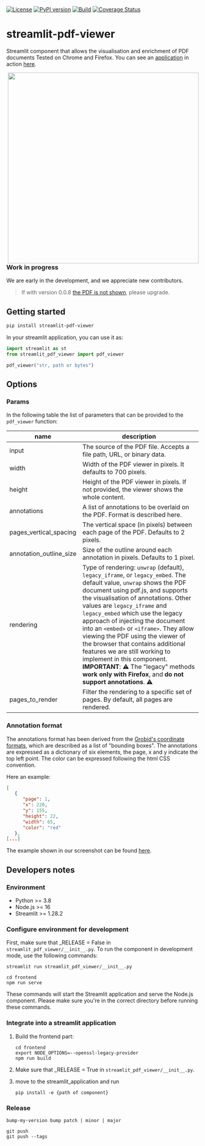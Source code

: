 [![License](http://img.shields.io/:license-apache-blue.svg)](http://www.apache.org/licenses/LICENSE-2.0.html)
[![PyPI version](https://badge.fury.io/py/streamlit-pdf-viewer.svg)](https://badge.fury.io/py/streamlit-pdf-viewer)
[![Build](https://github.com/lfoppiano/streamlit-pdf-viewer/actions/workflows/ci-build.yml/badge.svg)](https://github.com/lfoppiano/streamlit-pdf-viewer/actions/workflows/ci-build.yml)
[![Coverage Status](https://coveralls.io/repos/github/lfoppiano/streamlit-pdf-viewer/badge.svg)](https://coveralls.io/github/lfoppiano/streamlit-pdf-viewer)

# streamlit-pdf-viewer

Streamlit component that allows the visualisation and enrichment of PDF documents
Tested on Chrome and Firefox. You can see an [application](https://github.com/lfoppiano/structure-vision) in action [here](https://structure-vision.streamlit.app/).

<img src="https://github.com/lfoppiano/streamlit-pdf-viewer/raw/main/docs/screenshot.png" width=500 align="right" />

### Work in progress 
We are early in the development, and we appreciate new contributors.
> If with version 0.0.8 [the PDF is not shown](https://github.com/lfoppiano/streamlit-pdf-viewer/issues/37), please upgrade. 

## Getting started

```sh
pip install streamlit-pdf-viewer
```

In your streamlit application, you can use it as:

```python
import streamlit as st
from streamlit_pdf_viewer import pdf_viewer

pdf_viewer("str, path or bytes")
```

## Options

### Params

In the following table the list of parameters that can be provided to the `pdf_viewer` function:

| name                    | description                                                                                                                                                                                                                                                                                                                                                                                                                                                                                                                                                                      |
|-------------------------|----------------------------------------------------------------------------------------------------------------------------------------------------------------------------------------------------------------------------------------------------------------------------------------------------------------------------------------------------------------------------------------------------------------------------------------------------------------------------------------------------------------------------------------------------------------------------------|
| input                   | The source of the PDF file. Accepts a file path, URL, or binary data.                                                                                                                                                                                                                                                                                                                                                                                                                                                                                                            |
| width                   | Width of the PDF viewer in pixels. It defaults to 700 pixels.                                                                                                                                                                                                                                                                                                                                                                                                                                                                                                                    |
| height                  | Height of the PDF viewer in pixels. If not provided, the viewer shows the whole content.                                                                                                                                                                                                                                                                                                                                                                                                                                                                                         |
| annotations             | A list of annotations to be overlaid on the PDF. Format is described here.                                                                                                                                                                                                                                                                                                                                                                                                                                                                                                       |
| pages_vertical_spacing  | The vertical space (in pixels) between each page of the PDF. Defaults to 2 pixels.                                                                                                                                                                                                                                                                                                                                                                                                                                                                                               |
| annotation_outline_size | Size of the outline around each annotation in pixels. Defaults to 1 pixel.                                                                                                                                                                                                                                                                                                                                                                                                                                                                                                       |
| rendering               | Type of rendering: `unwrap` (default), `legacy_iframe`, or `legacy_embed`. The default value, `unwrap` shows the PDF document using pdf.js, and supports the visualisation of annotations. Other values are `legacy_iframe` and `legacy_embed` which use the legacy approach of injecting the document into an `<embed>` or `<iframe>`. They allow viewing the PDF using the viewer of the browser that contains additional features we are still working to implement in this component. **IMPORTANT**: :warning: The "legacy" methods **work only with Firefox**, and **do not support annotations**. :warning:|
| pages_to_render         | Filter the rendering to a specific set of pages. By default, all pages are rendered.        |                                                                                                                                                                                                                                                                                                                                          


### Annotation format 
The annotations format has been derived from the [Grobid's coordinate formats](https://grobid.readthedocs.io/en/latest/Coordinates-in-PDF/), which are described as a list of "bounding boxes".
The annotations are expressed as a dictionary of six elements, the page, x and y indicate the top left point. The color can be expressed following the html CSS convention. 

Here an example: 

```json
[
   {
      "page": 1,
      "x": 220,
      "y": 155,
      "height": 22,
      "width": 65,
      "color": "red"
   },
[...]
```

The example shown in our screenshot can be found [here](resources/annotations.json).

## Developers notes

### Environment

- Python >= 3.8
- Node.js >= 16
- Streamlit >= 1.28.2

### Configure environment for development

First, make sure that _RELEASE = False in `streamlit_pdf_viewer/__init__.py`. To run the component in development mode, use the following commands:

```shell
streamlit run streamlit_pdf_viewer/__init__.py

cd frontend
npm run serve
```

These commands will start the Streamlit application and serve the Node.js component. Please make sure you're in the correct directory before running these commands.

### Integrate into a streamlit application

1. Build the frontend part:

    ```shell
    cd frontend
    export NODE_OPTIONS=--openssl-legacy-provider
    npm run build 
    ```

1. Make sure that _RELEASE = True in `streamlit_pdf_viewer/__init__.py`.

2. move to the streamlit_application and run

    ```shell
    pip install -e {path of component}
    ```

### Release

```shell 
bump-my-version bump patch | minor | major
```

```shell
git push
git push --tags 
```
